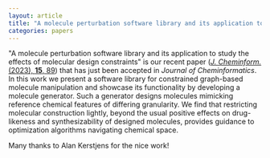 ```yaml
---
layout: article
title: "A molecule perturbation software library and its application to study the effects of molecular design constraints"
categories: papers
---
```


"A molecule perturbation software library and its application to study the effects of molecular design constraints" is our recent paper (<a href="/assets/papers/ak-molpert-paper.pdf" download><i>J. Cheminform.</i> (2023), <b>15</b>, 89</a>) that has just been accepted in *Journal of Cheminformatics*. In this work we present a software library for constrained graph-based molecule manipulation and showcase its functionality by developing a molecule generator. Such a generator designs molecules mimicking reference chemical features of differing granularity. We find that restricting molecular construction lightly, beyond the usual positive effects on drug-likeness and synthesizability of designed molecules, provides guidance to optimization algorithms navigating chemical space.

Many thanks to Alan Kerstjens for the nice work!